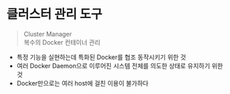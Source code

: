 # 클러스터 관리 도구

> Cluster Manager</br>복수의 Docker 컨테이너 관리

- 특정 기능을 실현하는데 특화된 Docker를 협조 동작시키기 위한 것
- 여러 Docker Daemon으로 이루어진 시스템 전체를 의도한 상태로 유지하기 위한 것
- Docker만으로는 여러 host에 걸친 이용이 불가하다